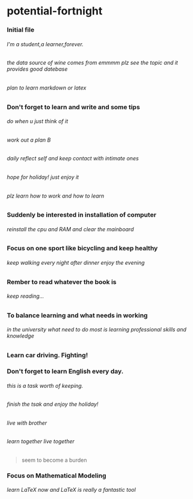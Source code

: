 # potential-fortnight
### Initial file
###### I'm a student,a learner,forever.
###### the data source of wine comes from emmmm plz see the topic and it provides good datebase
###### plan to learn markdown or latex

### Don't forget to learn and write and some tips
###### do when u just think of it
###### work out a plan B
###### daily reflect self and keep contact with intimate ones
###### hope for holiday! just enjoy it
###### plz learn how to work and how to learn
### Suddenly be interested in installation of computer
###### reinstall the cpu and RAM and clear the mainboard
### Focus on one sport like bicycling and keep healthy
###### keep walking every night after dinner enjoy the evening
### Rember to read whatever the book is
###### keep reading...
### To balance learning and what needs in working
###### in the university what need to do most is learning professional skills and knowledge

### Learn car driving. Fighting!
### Don't forget to learn English every day. 
###### this is a task worth of keeping.
###### finish the tsak and enjoy the holiday!
###### live with brother
###### learn together live together
> seem to become a  burden
### Focus on Mathematical Modeling
###### learn LaTeX now and LaTeX is really a fantastic tool
